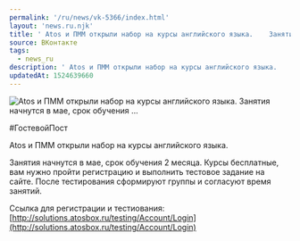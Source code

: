 ```yaml
---
permalink: '/ru/news/vk-5366/index.html'
layout: 'news.ru.njk'
title: ' Atos и ПММ открыли набор на курсы английского языка.    Занятия начнутся в мае, срок обучения …'
source: ВКонтакте
tags:
  - news_ru
description: ' Atos и ПММ открыли набор на курсы английского языка.    Занятия начнутся в мае, срок обучения …'
updatedAt: 1524639660
---
```

![ Atos и ПММ открыли набор на курсы английского языка.    Занятия начнутся в мае, срок обучения …](https://sun9-46.userapi.com/impf/c846419/v846419977/323d9/kVKmxiGAmUY.jpg?size=1280x720&quality=96&proxy=1&sign=a464b585fe986a5ba1cd039dd21cebb8&c_uniq_tag=4juqhCBNqJ5DF_0pBgXHvwQOXm9bnTMcKf3VkD9qRXY&type=album)

#ГостевойПост

Atos и ПММ открыли набор на курсы английского языка.

Занятия начнутся в мае, срок обучения 2 месяца. Курсы бесплатные, вам нужно пройти регистрацию и выполнить тестовое задание на сайте. После тестирования сформируют группы и согласуют время занятий.

Ссылка для регистрации и тестиования: [http://solutions.atosbox.ru/testing/Account/Login](http://solutions.atosbox.ru/testing/Account/Login)

